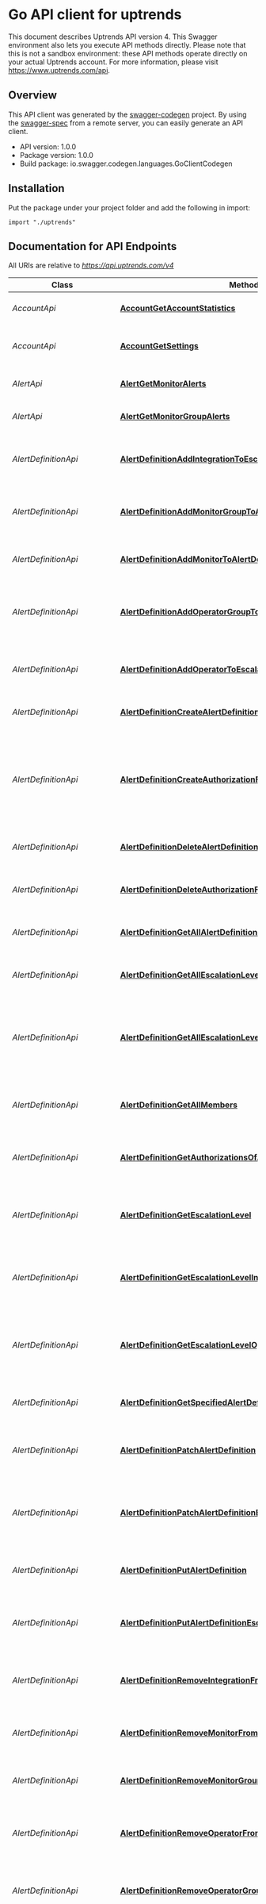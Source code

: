# Go API client for uptrends

This document describes Uptrends API version 4. This Swagger environment also lets you execute API methods directly.  Please note that this is not a sandbox environment: these API methods operate directly on your actual Uptrends account.  For more information, please visit https://www.uptrends.com/api.

## Overview
This API client was generated by the [swagger-codegen](https://github.com/swagger-api/swagger-codegen) project.  By using the [swagger-spec](https://github.com/swagger-api/swagger-spec) from a remote server, you can easily generate an API client.

- API version: 1.0.0
- Package version: 1.0.0
- Build package: io.swagger.codegen.languages.GoClientCodegen

## Installation
Put the package under your project folder and add the following in import:
```golang
import "./uptrends"
```

## Documentation for API Endpoints

All URIs are relative to *https://api.uptrends.com/v4*

Class | Method | HTTP request | Description
------------ | ------------- | ------------- | -------------
*AccountApi* | [**AccountGetAccountStatistics**](docs/AccountApi.md#accountgetaccountstatistics) | **Get** /Account | Returns the account statistics.
*AccountApi* | [**AccountGetSettings**](docs/AccountApi.md#accountgetsettings) | **Get** /Account/Settings | Returns account general settings.
*AlertApi* | [**AlertGetMonitorAlerts**](docs/AlertApi.md#alertgetmonitoralerts) | **Get** /Alert/Monitor/{monitorGuid} | Returns alerts for a specific monitor.
*AlertApi* | [**AlertGetMonitorGroupAlerts**](docs/AlertApi.md#alertgetmonitorgroupalerts) | **Get** /Alert/MonitorGroup/{monitorGroupGuid} | Returns alerts for a specific monitor group.
*AlertDefinitionApi* | [**AlertDefinitionAddIntegrationToEscalationLevel**](docs/AlertDefinitionApi.md#alertdefinitionaddintegrationtoescalationlevel) | **Post** /AlertDefinition/{alertDefinitionGuid}/EscalationLevel/{escalationLevelId}/Integration | Adds an integration to a specified escalation level.
*AlertDefinitionApi* | [**AlertDefinitionAddMonitorGroupToAlertDefinition**](docs/AlertDefinitionApi.md#alertdefinitionaddmonitorgrouptoalertdefinition) | **Post** /AlertDefinition/{alertDefinitionGuid}/Member/MonitorGroup/{monitorGroupGuid} | Adds a monitor group to the specified alert definition.
*AlertDefinitionApi* | [**AlertDefinitionAddMonitorToAlertDefinition**](docs/AlertDefinitionApi.md#alertdefinitionaddmonitortoalertdefinition) | **Post** /AlertDefinition/{alertDefinitionGuid}/Member/Monitor/{monitorGuid} | Adds a monitor to the specified alert definition.
*AlertDefinitionApi* | [**AlertDefinitionAddOperatorGroupToEscalationLevel**](docs/AlertDefinitionApi.md#alertdefinitionaddoperatorgrouptoescalationlevel) | **Post** /AlertDefinition/{alertDefinitionGuid}/EscalationLevel/{escalationLevelId}/Member/OperatorGroup/{operatorGroupGuid} | Adds an operator group to the specified escalation level.
*AlertDefinitionApi* | [**AlertDefinitionAddOperatorToEscalationLevel**](docs/AlertDefinitionApi.md#alertdefinitionaddoperatortoescalationlevel) | **Post** /AlertDefinition/{alertDefinitionGuid}/EscalationLevel/{escalationLevelId}/Member/Operator/{operatorGuid} | Adds an operator to the specified escalation level.
*AlertDefinitionApi* | [**AlertDefinitionCreateAlertDefinition**](docs/AlertDefinitionApi.md#alertdefinitioncreatealertdefinition) | **Post** /AlertDefinition | Creates a new alert definition.
*AlertDefinitionApi* | [**AlertDefinitionCreateAuthorizationForAlertDefinition**](docs/AlertDefinitionApi.md#alertdefinitioncreateauthorizationforalertdefinition) | **Post** /AlertDefinition/{alertDefinitionGuid}/Authorizations | Create authorizations for alert definition If the wanted authorizations requires other authorizations, these will be added as well
*AlertDefinitionApi* | [**AlertDefinitionDeleteAlertDefinition**](docs/AlertDefinitionApi.md#alertdefinitiondeletealertdefinition) | **Delete** /AlertDefinition/{alertDefinitionGuid} | Deletes an existing alert definition.
*AlertDefinitionApi* | [**AlertDefinitionDeleteAuthorizationForAlertDefinition**](docs/AlertDefinitionApi.md#alertdefinitiondeleteauthorizationforalertdefinition) | **Delete** /AlertDefinition/{alertDefinitionGuid}/Authorizations/{authorizationGuid} | Delete alert definition authorization for alert definition
*AlertDefinitionApi* | [**AlertDefinitionGetAllAlertDefinitions**](docs/AlertDefinitionApi.md#alertdefinitiongetallalertdefinitions) | **Get** /AlertDefinition | Gets a list of all alert definitions.
*AlertDefinitionApi* | [**AlertDefinitionGetAllEscalationLevelIntegrations**](docs/AlertDefinitionApi.md#alertdefinitiongetallescalationlevelintegrations) | **Get** /AlertDefinition/{alertDefinitionGuid}/EscalationLevel/{escalationLevelId}/Integration | Gets all integrations for a specified escalation level.
*AlertDefinitionApi* | [**AlertDefinitionGetAllEscalationLevels**](docs/AlertDefinitionApi.md#alertdefinitiongetallescalationlevels) | **Get** /AlertDefinition/{alertDefinitionGuid}/EscalationLevel | Gets all escalation level information for the specified alert definition.
*AlertDefinitionApi* | [**AlertDefinitionGetAllMembers**](docs/AlertDefinitionApi.md#alertdefinitiongetallmembers) | **Get** /AlertDefinition/{alertDefinitionGuid}/Member | Gets a list of all monitor and monitor group guids for the specified alert definition.
*AlertDefinitionApi* | [**AlertDefinitionGetAuthorizationsOfAlertDefinition**](docs/AlertDefinitionApi.md#alertdefinitiongetauthorizationsofalertdefinition) | **Get** /AlertDefinition/{alertDefinitionGuid}/Authorizations | Get authorizations of alert definition
*AlertDefinitionApi* | [**AlertDefinitionGetEscalationLevel**](docs/AlertDefinitionApi.md#alertdefinitiongetescalationlevel) | **Get** /AlertDefinition/{alertDefinitionGuid}/EscalationLevel/{escalationLevelId} | Gets the escalation level information of the specified alert definition.
*AlertDefinitionApi* | [**AlertDefinitionGetEscalationLevelIntegration**](docs/AlertDefinitionApi.md#alertdefinitiongetescalationlevelintegration) | **Get** /AlertDefinition/{alertDefinitionGuid}/EscalationLevel/{escalationLevelId}/Integration/{integrationGuid} | Gets a single integration for a specified escalation level.
*AlertDefinitionApi* | [**AlertDefinitionGetEscalationLevelOperator**](docs/AlertDefinitionApi.md#alertdefinitiongetescalationleveloperator) | **Get** /AlertDefinition/{alertDefinitionGuid}/EscalationLevel/{escalationLevelId}/Member | Gets the operator and operator group guids for the specified escalation level.
*AlertDefinitionApi* | [**AlertDefinitionGetSpecifiedAlertDefinitions**](docs/AlertDefinitionApi.md#alertdefinitiongetspecifiedalertdefinitions) | **Get** /AlertDefinition/{alertDefinitionGuid} | Gets the specified alert definition.
*AlertDefinitionApi* | [**AlertDefinitionPatchAlertDefinition**](docs/AlertDefinitionApi.md#alertdefinitionpatchalertdefinition) | **Patch** /AlertDefinition/{alertDefinitionGuid} | Partially updates the definition for the specified alert definition.
*AlertDefinitionApi* | [**AlertDefinitionPatchAlertDefinitionEscalation**](docs/AlertDefinitionApi.md#alertdefinitionpatchalertdefinitionescalation) | **Patch** /AlertDefinition/{alertDefinitionGuid}/EscalationLevel/{escalationLevelId} | Partially updates the escalation level for the specified alert definition.
*AlertDefinitionApi* | [**AlertDefinitionPutAlertDefinition**](docs/AlertDefinitionApi.md#alertdefinitionputalertdefinition) | **Put** /AlertDefinition/{alertDefinitionGuid} | Updates the definition for the specified alert definition.
*AlertDefinitionApi* | [**AlertDefinitionPutAlertDefinitionEscalation**](docs/AlertDefinitionApi.md#alertdefinitionputalertdefinitionescalation) | **Put** /AlertDefinition/{alertDefinitionGuid}/EscalationLevel/{escalationLevelId} | Updates the escalation level for the specified alert definition.
*AlertDefinitionApi* | [**AlertDefinitionRemoveIntegrationFromEscalationLevel**](docs/AlertDefinitionApi.md#alertdefinitionremoveintegrationfromescalationlevel) | **Delete** /AlertDefinition/{alertDefinitionGuid}/EscalationLevel/{escalationLevelId}/Integration/{integrationGuid} | Removes an integration from a specified escalation level.
*AlertDefinitionApi* | [**AlertDefinitionRemoveMonitorFromAlertDefinition**](docs/AlertDefinitionApi.md#alertdefinitionremovemonitorfromalertdefinition) | **Delete** /AlertDefinition/{alertDefinitionGuid}/Member/Monitor/{monitorGuid} | Removes a monitor for the specified alert definition.
*AlertDefinitionApi* | [**AlertDefinitionRemoveMonitorGroupFromAlertDefinition**](docs/AlertDefinitionApi.md#alertdefinitionremovemonitorgroupfromalertdefinition) | **Delete** /AlertDefinition/{alertDefinitionGuid}/Member/MonitorGroup/{monitorGroupGuid} | Removes a monitor group for the specified alert definition.
*AlertDefinitionApi* | [**AlertDefinitionRemoveOperatorFromEscalationLevel**](docs/AlertDefinitionApi.md#alertdefinitionremoveoperatorfromescalationlevel) | **Delete** /AlertDefinition/{alertDefinitionGuid}/EscalationLevel/{escalationLevelId}/Member/Operator/{operatorGuid} | Removes an operator for the specified escalation level.
*AlertDefinitionApi* | [**AlertDefinitionRemoveOperatorGroupFromEscalationLevel**](docs/AlertDefinitionApi.md#alertdefinitionremoveoperatorgroupfromescalationlevel) | **Delete** /AlertDefinition/{alertDefinitionGuid}/EscalationLevel/{escalationLevelId}/Member/OperatorGroup/{operatorGroupGuid} | Removes an operator group for the specified escalation level.
*AlertDefinitionApi* | [**AlertDefinitionUpdateIntegrationForEscalationWithPatch**](docs/AlertDefinitionApi.md#alertdefinitionupdateintegrationforescalationwithpatch) | **Patch** /AlertDefinition/{alertDefinitionGuid}/EscalationLevel/{escalationLevelId}/Integration/{integrationGuid} | Partially updates an integration for a specified escalation level.
*AlertDefinitionApi* | [**AlertDefinitionUpdateIntegrationForEscalationWithPut**](docs/AlertDefinitionApi.md#alertdefinitionupdateintegrationforescalationwithput) | **Put** /AlertDefinition/{alertDefinitionGuid}/EscalationLevel/{escalationLevelId}/Integration/{integrationGuid} | Updates an integration for a specified escalation level.
*CheckpointApi* | [**CheckpointGetAllCheckpoints**](docs/CheckpointApi.md#checkpointgetallcheckpoints) | **Get** /Checkpoint | Returns all the checkpoints that are not deleted
*CheckpointApi* | [**CheckpointGetCheckpoint**](docs/CheckpointApi.md#checkpointgetcheckpoint) | **Get** /Checkpoint/{checkpointId} | Returns the specified checkpoint, deleted or not
*CheckpointApi* | [**CheckpointRegionGetAllCheckpointRegions**](docs/CheckpointApi.md#checkpointregiongetallcheckpointregions) | **Get** /CheckpointRegion | Returns all the checkpoint regions.
*CheckpointApi* | [**CheckpointRegionGetCheckpointRegionCheckpoints**](docs/CheckpointApi.md#checkpointregiongetcheckpointregioncheckpoints) | **Get** /CheckpointRegion/{checkpointRegionId}/Checkpoint | Returns the checkpoints for the specified checkpoint region.
*CheckpointApi* | [**CheckpointRegionGetSpecifiedCheckpointRegion**](docs/CheckpointApi.md#checkpointregiongetspecifiedcheckpointregion) | **Get** /CheckpointRegion/{checkpointRegionId} | Returns the specified checkpoint region.
*CheckpointApi* | [**CheckpointServerGetAllServerIpv4Addresses**](docs/CheckpointApi.md#checkpointservergetallserveripv4addresses) | **Get** /Checkpoint/Server/Ipv4 | Anonymous call that returns all the IPv4 addresses of all the checkpoint servers.
*CheckpointApi* | [**CheckpointServerGetAllServerIpv6Addresses**](docs/CheckpointApi.md#checkpointservergetallserveripv6addresses) | **Get** /Checkpoint/Server/Ipv6 | Anonymous call that returns all the IPv6 addresses of all the checkpoint servers.
*CheckpointApi* | [**CheckpointServerGetServer**](docs/CheckpointApi.md#checkpointservergetserver) | **Get** /Checkpoint/Server/{serverId} | Returns the requested checkpoint server.
*CheckpointApi* | [**PrivateCheckpointHealthGetPrivateCheckpointHealthForRegion**](docs/CheckpointApi.md#privatecheckpointhealthgetprivatecheckpointhealthforregion) | **Get** /PrivateCheckpointHealthForRegion | Returns the status of the private checkpoints in the given region.
*CheckpointApi* | [**PrivateCheckpointHealthGetSpecifiedPrivateCheckpointHealth**](docs/CheckpointApi.md#privatecheckpointhealthgetspecifiedprivatecheckpointhealth) | **Get** /PrivateCheckpointHealth | Returns the status of the specified private checkpoints.
*DashboardApi* | [**DashboardCloneDashboard**](docs/DashboardApi.md#dashboardclonedashboard) | **Post** /Dashboard/{dashboardGuid}/Clone | Clone the specified dashboard.
*DashboardApi* | [**DashboardDeleteDashboard**](docs/DashboardApi.md#dashboarddeletedashboard) | **Delete** /Dashboard/{dashboardGuid} | Delete the specified dashboard.
*DashboardApi* | [**DashboardGetAllDashboards**](docs/DashboardApi.md#dashboardgetalldashboards) | **Get** /Dashboard | Returns data for all dashboards.
*DashboardApi* | [**DashboardGetOneDashboard**](docs/DashboardApi.md#dashboardgetonedashboard) | **Get** /Dashboard/{dashboardGuid} | Returns data for the specified dashboard.
*DashboardApi* | [**DashboardPartiallyUpdateDashboard**](docs/DashboardApi.md#dashboardpartiallyupdatedashboard) | **Patch** /Dashboard/{dashboardGuid} | Partially update the specified dashboard.
*DashboardApi* | [**DashboardUpdateDashboard**](docs/DashboardApi.md#dashboardupdatedashboard) | **Put** /Dashboard/{dashboardGuid} | Update the specified dashboard.
*IntegrationApi* | [**IntegrationCreateAuthorizationForIntegration**](docs/IntegrationApi.md#integrationcreateauthorizationforintegration) | **Post** /Integration/{integrationGuid}/Authorizations | Create authorizations for integration If the wanted authorizations requires other authorizations, these will be added as well
*IntegrationApi* | [**IntegrationDeleteAuthorizationForIntegration**](docs/IntegrationApi.md#integrationdeleteauthorizationforintegration) | **Delete** /Integration/{integrationGuid}/Authorizations/{authorizationGuid} | Delete integration authorization for integration
*IntegrationApi* | [**IntegrationGetAllIntegrations**](docs/IntegrationApi.md#integrationgetallintegrations) | **Get** /Integration | Gets a list of all integrations.
*IntegrationApi* | [**IntegrationGetAuthorizationsOfIntegration**](docs/IntegrationApi.md#integrationgetauthorizationsofintegration) | **Get** /Integration/{integrationGuid}/Authorizations | Get authorizations of integration
*MonitorApi* | [**MonitorCleanupMaintenancePeriods**](docs/MonitorApi.md#monitorcleanupmaintenanceperiods) | **Post** /Monitor/{monitorGuid}/MaintenancePeriod/Cleanup/{beforeDate} | Clears out all one-time maintenance periods for the specified monitor older than the specified date
*MonitorApi* | [**MonitorCloneMonitor**](docs/MonitorApi.md#monitorclonemonitor) | **Post** /Monitor/{monitorGuid}/Clone | Creates a clone (duplicate) of the specified monitor.
*MonitorApi* | [**MonitorCreateAuthorizationForMonitor**](docs/MonitorApi.md#monitorcreateauthorizationformonitor) | **Post** /Monitor/{monitorGuid}/Authorizations | Create monitor authorizations for monitor If the wanted authorizations requires other authorizations, these will be added as well
*MonitorApi* | [**MonitorCreateMaintenancePeriodForMonitor**](docs/MonitorApi.md#monitorcreatemaintenanceperiodformonitor) | **Post** /Monitor/{monitorGuid}/MaintenancePeriod | Saves the new maintenance period provided for the specified monitor
*MonitorApi* | [**MonitorDeleteAuthorizationForMonitorGroup**](docs/MonitorApi.md#monitordeleteauthorizationformonitorgroup) | **Delete** /Monitor/{monitorGuid}/Authorizations/{authorizationGuid} | Delete monitor authorization for monitor
*MonitorApi* | [**MonitorDeleteMaintenancePeriodFromMonitor**](docs/MonitorApi.md#monitordeletemaintenanceperiodfrommonitor) | **Delete** /Monitor/{monitorGuid}/MaintenancePeriod/{maintenancePeriodId} | Deletes the specified maintenance period from the specified monitor
*MonitorApi* | [**MonitorDeleteMonitor**](docs/MonitorApi.md#monitordeletemonitor) | **Delete** /Monitor/{monitorGuid} | Deletes the specified monitor.
*MonitorApi* | [**MonitorGetAllMaintenancePeriodsForMonitor**](docs/MonitorApi.md#monitorgetallmaintenanceperiodsformonitor) | **Get** /Monitor/{monitorGuid}/MaintenancePeriod | Finds all maintenance periods for a monitor.
*MonitorApi* | [**MonitorGetAuthorizationsOfMonitor**](docs/MonitorApi.md#monitorgetauthorizationsofmonitor) | **Get** /Monitor/{monitorGuid}/Authorizations | Get monitor authorizations of monitor
*MonitorApi* | [**MonitorGetMonitor**](docs/MonitorApi.md#monitorgetmonitor) | **Get** /Monitor/{monitorGuid} | Returns the definition of the specified monitor.
*MonitorApi* | [**MonitorGetMonitorGroups**](docs/MonitorApi.md#monitorgetmonitorgroups) | **Get** /Monitor/{monitorGuid}/MonitorGroup | Returns the Guid of each monitor group where the specified monitor is a member of.
*MonitorApi* | [**MonitorGetMonitors**](docs/MonitorApi.md#monitorgetmonitors) | **Get** /Monitor | Returns the definition of all monitors available in the account.
*MonitorApi* | [**MonitorGetMonitorsByMonitorGroup**](docs/MonitorApi.md#monitorgetmonitorsbymonitorgroup) | **Get** /Monitor/MonitorGroup/{monitorGroupGuid} | Returns the definition of all monitors available in the account that are a member of the specified monitor group.
*MonitorApi* | [**MonitorPatchMonitor**](docs/MonitorApi.md#monitorpatchmonitor) | **Patch** /Monitor/{monitorGuid} | Partially updates the definition of the specified monitor.
*MonitorApi* | [**MonitorPostMonitor**](docs/MonitorApi.md#monitorpostmonitor) | **Post** /Monitor | Creates a new monitor.
*MonitorApi* | [**MonitorPutMonitor**](docs/MonitorApi.md#monitorputmonitor) | **Put** /Monitor/{monitorGuid} | Updates the definition of the specified monitor.
*MonitorApi* | [**MonitorUpdateMaintenancePeriodForMonitor**](docs/MonitorApi.md#monitorupdatemaintenanceperiodformonitor) | **Put** /Monitor/{monitorGuid}/MaintenancePeriod/{maintenancePeriodId} | Updates the specified maintenance schedule for the specified monitor
*MonitorCheckApi* | [**MonitorCheckGetAccountMonitorChecks**](docs/MonitorCheckApi.md#monitorcheckgetaccountmonitorchecks) | **Get** /MonitorCheck | Returns all monitor check data.
*MonitorCheckApi* | [**MonitorCheckGetConcurrentMonitorPartialChecks**](docs/MonitorCheckApi.md#monitorcheckgetconcurrentmonitorpartialchecks) | **Get** /MonitorCheck/{monitorCheckId}/Concurrent | Gets all partial checks for a concurrent monitor check
*MonitorCheckApi* | [**MonitorCheckGetConsoleLogInfo**](docs/MonitorCheckApi.md#monitorcheckgetconsoleloginfo) | **Get** /MonitorCheck/{monitorCheckId}/ConsoleLog | Returns console log information for a monitor check.
*MonitorCheckApi* | [**MonitorCheckGetHttpDetails**](docs/MonitorCheckApi.md#monitorcheckgethttpdetails) | **Get** /MonitorCheck/{monitorCheckId}/Http | Returns HTTP details for a monitor check.
*MonitorCheckApi* | [**MonitorCheckGetMonitorCheck**](docs/MonitorCheckApi.md#monitorcheckgetmonitorcheck) | **Get** /MonitorCheck/Monitor/{monitorGuid} | Returns monitor check data for a specific monitor.
*MonitorCheckApi* | [**MonitorCheckGetMonitorGroupData**](docs/MonitorCheckApi.md#monitorcheckgetmonitorgroupdata) | **Get** /MonitorCheck/MonitorGroup/{monitorGroupGuid} | Returns monitor check data for a specific monitor group.
*MonitorCheckApi* | [**MonitorCheckGetMultistepDetails**](docs/MonitorCheckApi.md#monitorcheckgetmultistepdetails) | **Get** /MonitorCheck/{monitorCheckId}/MultiStepAPI | Returns Multi-Step API details for a monitor check.
*MonitorCheckApi* | [**MonitorCheckGetPageSourceInfo**](docs/MonitorCheckApi.md#monitorcheckgetpagesourceinfo) | **Get** /MonitorCheck/{monitorCheckId}/PageSource | Returns page source information for a monitor check.
*MonitorCheckApi* | [**MonitorCheckGetScreenshots**](docs/MonitorCheckApi.md#monitorcheckgetscreenshots) | **Get** /MonitorCheck/{monitorCheckId}/Screenshot/{screenshotId} | Gets a specific screenshot for a specified monitor check
*MonitorCheckApi* | [**MonitorCheckGetSingleMonitorCheck**](docs/MonitorCheckApi.md#monitorcheckgetsinglemonitorcheck) | **Get** /MonitorCheck/{monitorCheckId} | Returns a single monitor check.
*MonitorCheckApi* | [**MonitorCheckGetTransactionDetails**](docs/MonitorCheckApi.md#monitorcheckgettransactiondetails) | **Get** /MonitorCheck/{monitorCheckId}/Transaction | Returns transaction step details for a monitor check.
*MonitorCheckApi* | [**MonitorCheckGetWaterfallInfo**](docs/MonitorCheckApi.md#monitorcheckgetwaterfallinfo) | **Get** /MonitorCheck/{monitorCheckId}/Waterfall | Returns waterfall information for a monitor check.
*MonitorGroupApi* | [**MonitorGroupAddMaintenancePeriodToAllMembers**](docs/MonitorGroupApi.md#monitorgroupaddmaintenanceperiodtoallmembers) | **Post** /MonitorGroup/{monitorGroupGuid}/AddMaintenancePeriodToAllMembers | Adds the provided maintenance period to all monitors in the group specified
*MonitorGroupApi* | [**MonitorGroupAddMonitorToMonitorGroup**](docs/MonitorGroupApi.md#monitorgroupaddmonitortomonitorgroup) | **Post** /MonitorGroup/{monitorGroupGuid}/Member/{monitorGuid} | Adds the specified monitor to the monitor group
*MonitorGroupApi* | [**MonitorGroupCreateAuthorizationForMonitorGroup**](docs/MonitorGroupApi.md#monitorgroupcreateauthorizationformonitorgroup) | **Post** /MonitorGroup/{monitorGroupGuid}/Authorizations | Create monitor authorizations for monitor group If the wanted authorizations requires other authorizations, these will be added as well
*MonitorGroupApi* | [**MonitorGroupCreateMonitorGroup**](docs/MonitorGroupApi.md#monitorgroupcreatemonitorgroup) | **Post** /MonitorGroup | Creates a new monitor group
*MonitorGroupApi* | [**MonitorGroupDeleteAuthorizationForMonitorGroup**](docs/MonitorGroupApi.md#monitorgroupdeleteauthorizationformonitorgroup) | **Delete** /MonitorGroup/{monitorGroupGuid}/Authorizations/{authorizationGuid} | Delete monitor authorization for monitor group
*MonitorGroupApi* | [**MonitorGroupDeleteMonitorGroup**](docs/MonitorGroupApi.md#monitorgroupdeletemonitorgroup) | **Delete** /MonitorGroup/{monitorGroupGuid} | Deletes the specified monitor group
*MonitorGroupApi* | [**MonitorGroupGetAllMonitorGroups**](docs/MonitorGroupApi.md#monitorgroupgetallmonitorgroups) | **Get** /MonitorGroup | Gets all monitor groups
*MonitorGroupApi* | [**MonitorGroupGetAuthorizationsOfMonitorGroup**](docs/MonitorGroupApi.md#monitorgroupgetauthorizationsofmonitorgroup) | **Get** /MonitorGroup/{monitorGroupGuid}/Authorizations | Get monitor authorizations of monitor group
*MonitorGroupApi* | [**MonitorGroupGetMonitorGroup**](docs/MonitorGroupApi.md#monitorgroupgetmonitorgroup) | **Get** /MonitorGroup/{monitorGroupGuid} | Gets the details of a monitor group
*MonitorGroupApi* | [**MonitorGroupGetMonitorGroupMembers**](docs/MonitorGroupApi.md#monitorgroupgetmonitorgroupmembers) | **Get** /MonitorGroup/{monitorGroupGuid}/Member | Gets a list of all members of a monitor group
*MonitorGroupApi* | [**MonitorGroupRemoveMonitorFromMonitorGroup**](docs/MonitorGroupApi.md#monitorgroupremovemonitorfrommonitorgroup) | **Delete** /MonitorGroup/{monitorGroupGuid}/Member/{monitorGuid} | Removes the specified monitor from the monitor group
*MonitorGroupApi* | [**MonitorGroupStartAllMonitorAlertsInGroup**](docs/MonitorGroupApi.md#monitorgroupstartallmonitoralertsingroup) | **Post** /MonitorGroup/{monitorGroupGuid}/StartAllMonitorAlerts | Starts alerting for all monitors that are a member of the monitor group specified by the monitor group GUID
*MonitorGroupApi* | [**MonitorGroupStartAllMonitorsInGroup**](docs/MonitorGroupApi.md#monitorgroupstartallmonitorsingroup) | **Post** /MonitorGroup/{monitorGroupGuid}/StartAllMonitors | Starts all monitors that are a member of the monitor group specified by the monitor group GUID
*MonitorGroupApi* | [**MonitorGroupStopAllMonitorAlertsInGroup**](docs/MonitorGroupApi.md#monitorgroupstopallmonitoralertsingroup) | **Post** /MonitorGroup/{monitorGroupGuid}/StopAllMonitorAlerts | Stops alerting for all monitors that are a member of the monitor group specified by the monitor group GUID
*MonitorGroupApi* | [**MonitorGroupStopAllMonitorsInGroup**](docs/MonitorGroupApi.md#monitorgroupstopallmonitorsingroup) | **Post** /MonitorGroup/{monitorGroupGuid}/StopAllMonitors | Stops all monitors that are a member of the monitor group specified by the monitor group GUID
*MonitorGroupApi* | [**MonitorGroupUpdateMonitorGroup**](docs/MonitorGroupApi.md#monitorgroupupdatemonitorgroup) | **Put** /MonitorGroup/{monitorGroupGuid} | Updates the monitor group with the Guid specified
*OperatorApi* | [**OperatorAddDutyPeriodForOperator**](docs/OperatorApi.md#operatoradddutyperiodforoperator) | **Post** /Operator/{operatorGuid}/DutySchedule | Adds a duty schedule to the specified operator.
*OperatorApi* | [**OperatorCreateOperator**](docs/OperatorApi.md#operatorcreateoperator) | **Post** /Operator | Creates a new operator.
*OperatorApi* | [**OperatorDeleteAuthorizationForOperator**](docs/OperatorApi.md#operatordeleteauthorizationforoperator) | **Delete** /Operator/{operatorGuid}/Authorization/{authorizationType} | Removes the specified authorization of this operator.
*OperatorApi* | [**OperatorDeleteDutyScheduleFromOperator**](docs/OperatorApi.md#operatordeletedutyschedulefromoperator) | **Delete** /Operator/{operatorGuid}/DutySchedule/{dutyScheduleId} | Deletes the specified duty schedule of the specified operator.
*OperatorApi* | [**OperatorDeleteOperator**](docs/OperatorApi.md#operatordeleteoperator) | **Delete** /Operator/{operatorGuid} | Deletes an existing operator.
*OperatorApi* | [**OperatorGetAllOperators**](docs/OperatorApi.md#operatorgetalloperators) | **Get** /Operator | Gets a list of all operators.
*OperatorApi* | [**OperatorGetAuthorizationsForOperator**](docs/OperatorApi.md#operatorgetauthorizationsforoperator) | **Get** /Operator/{operatorGuid}/Authorization | Gets all authorizations for the specified operator.
*OperatorApi* | [**OperatorGetDutyScheduleForOperator**](docs/OperatorApi.md#operatorgetdutyscheduleforoperator) | **Get** /Operator/{operatorGuid}/DutySchedule | Gets the duty schedules for an specified operator.
*OperatorApi* | [**OperatorGetOperator**](docs/OperatorApi.md#operatorgetoperator) | **Get** /Operator/{operatorGuid} | Gets the details of the operator with the provided OperatorGuid.
*OperatorApi* | [**OperatorGetOperatorGroupsForOperator**](docs/OperatorApi.md#operatorgetoperatorgroupsforoperator) | **Get** /Operator/{operatorGuid}/OperatorGroup | Gets a list of all operator groups for the specified operator.
*OperatorApi* | [**OperatorPostAuthorizationForOperator**](docs/OperatorApi.md#operatorpostauthorizationforoperator) | **Post** /Operator/{operatorGuid}/Authorization/{authorizationType} | Assigns the specified authorization to this operator.
*OperatorApi* | [**OperatorUpdateDutyPeriodForOperator**](docs/OperatorApi.md#operatorupdatedutyperiodforoperator) | **Put** /Operator/{operatorGuid}/DutySchedule/{dutyScheduleId} | Updates the specified duty schedule of the specified operator.
*OperatorApi* | [**OperatorUpdateOperator**](docs/OperatorApi.md#operatorupdateoperator) | **Put** /Operator/{operatorGuid} | Updates an existing operator.
*OperatorApi* | [**OperatorUpdateOperatorWithPatch**](docs/OperatorApi.md#operatorupdateoperatorwithpatch) | **Patch** /Operator/{operatorGuid} | Updates an existing operator.
*OperatorGroupApi* | [**OperatorGroupAddDutyScheduleToAllMembers**](docs/OperatorGroupApi.md#operatorgroupadddutyscheduletoallmembers) | **Post** /OperatorGroup/{operatorGroupGuid}/DutySchedule/AddDutyScheduleForAllMembers | Adds the provided duty schedule to all operators in the group specified
*OperatorGroupApi* | [**OperatorGroupAddOperatorToOperatorGroup**](docs/OperatorGroupApi.md#operatorgroupaddoperatortooperatorgroup) | **Post** /OperatorGroup/{operatorGroupGuid}/Member/{operatorGuid} | Adds the specified operator to the operator group
*OperatorGroupApi* | [**OperatorGroupAllOperatorsInGroupOffDuty**](docs/OperatorGroupApi.md#operatorgroupalloperatorsingroupoffduty) | **Post** /OperatorGroup/{operatorGroupGuid}/AllOperatorsOffDuty | Set the OnDuty flag to off for all operators that are a member of the operator group specified by the operator group GUID
*OperatorGroupApi* | [**OperatorGroupAllOperatorsInGroupOnDuty**](docs/OperatorGroupApi.md#operatorgroupalloperatorsingrouponduty) | **Post** /OperatorGroup/{operatorGroupGuid}/AllOperatorsOnDuty | Set the OnDuty flag to on for all operators that are a member of the operator group specified by the operator group GUID
*OperatorGroupApi* | [**OperatorGroupCreateOperatorGroup**](docs/OperatorGroupApi.md#operatorgroupcreateoperatorgroup) | **Post** /OperatorGroup | Creates a new operator group
*OperatorGroupApi* | [**OperatorGroupDeleteAuthorizationForOperatorGroup**](docs/OperatorGroupApi.md#operatorgroupdeleteauthorizationforoperatorgroup) | **Delete** /OperatorGroup/{operatorGroupGuid}/Authorization/{authorizationType} | Removes the specified authorization of the operator group.
*OperatorGroupApi* | [**OperatorGroupDeleteOperatorGroup**](docs/OperatorGroupApi.md#operatorgroupdeleteoperatorgroup) | **Delete** /OperatorGroup/{operatorGroupGuid} | Deletes the specified operator group
*OperatorGroupApi* | [**OperatorGroupGetAllOperatorGroups**](docs/OperatorGroupApi.md#operatorgroupgetalloperatorgroups) | **Get** /OperatorGroup | Gets all operator groups
*OperatorGroupApi* | [**OperatorGroupGetAuthorizationsForOperatorGroup**](docs/OperatorGroupApi.md#operatorgroupgetauthorizationsforoperatorgroup) | **Get** /OperatorGroup/{operatorGroupGuid}/Authorization | Gets all authorizations for the specified operator group.
*OperatorGroupApi* | [**OperatorGroupGetOperatorGroup**](docs/OperatorGroupApi.md#operatorgroupgetoperatorgroup) | **Get** /OperatorGroup/{operatorGroupGuid} | Gets the details of a operator group
*OperatorGroupApi* | [**OperatorGroupGetOperatorGroupMembers**](docs/OperatorGroupApi.md#operatorgroupgetoperatorgroupmembers) | **Get** /OperatorGroup/{operatorGroupGuid}/Member | Gets a list of all members of an operator group
*OperatorGroupApi* | [**OperatorGroupPostAuthorizationForOperatorGroup**](docs/OperatorGroupApi.md#operatorgrouppostauthorizationforoperatorgroup) | **Post** /OperatorGroup/{operatorGroupGuid}/Authorization/{authorizationType} | Assigns the specified authorization to the operator group.
*OperatorGroupApi* | [**OperatorGroupRemoveOperatorFromOperatorGroup**](docs/OperatorGroupApi.md#operatorgroupremoveoperatorfromoperatorgroup) | **Delete** /OperatorGroup/{operatorGroupGuid}/Member/{operatorGuid} | Removes the specified operator from the operator group
*OperatorGroupApi* | [**OperatorGroupUpdateOperatorGroup**](docs/OperatorGroupApi.md#operatorgroupupdateoperatorgroup) | **Put** /OperatorGroup/{operatorGroupGuid} | Updates the operator group with the Guid specified
*OutgoingPhoneNumberApi* | [**OutgoingPhoneNumberGetAllOutgoingPhoneNumbers**](docs/OutgoingPhoneNumberApi.md#outgoingphonenumbergetalloutgoingphonenumbers) | **Get** /OutgoingPhoneNumber | Gets a list of all outgoing phone numbers available.
*PublicStatusPageApi* | [**PublicStatusPageAddAuthorizationToPublicStatusPage**](docs/PublicStatusPageApi.md#publicstatuspageaddauthorizationtopublicstatuspage) | **Post** /PublicStatusPage/{publicStatusPageGuid}/Authorization | Creates a new authorization for the specified public status page.
*PublicStatusPageApi* | [**PublicStatusPageDeletePublicStatusPage**](docs/PublicStatusPageApi.md#publicstatuspagedeletepublicstatuspage) | **Delete** /PublicStatusPage/{publicStatusPageGuid} | Deletes the definition of the specified public status page.
*PublicStatusPageApi* | [**PublicStatusPageGetAuthorizationsForPublicStatusPage**](docs/PublicStatusPageApi.md#publicstatuspagegetauthorizationsforpublicstatuspage) | **Get** /PublicStatusPage/{publicStatusPageGuid}/Authorization | Returns all authorizations for the specified public status page.
*PublicStatusPageApi* | [**PublicStatusPageGetPublicStatusPage**](docs/PublicStatusPageApi.md#publicstatuspagegetpublicstatuspage) | **Get** /PublicStatusPage/{publicStatusPageGuid} | Returns the definition of the specified public status page.
*PublicStatusPageApi* | [**PublicStatusPageGetPublicStatusPages**](docs/PublicStatusPageApi.md#publicstatuspagegetpublicstatuspages) | **Get** /PublicStatusPage | Returns the definition of all public status pages available in the account.
*PublicStatusPageApi* | [**PublicStatusPagePatchPublicStatusPage**](docs/PublicStatusPageApi.md#publicstatuspagepatchpublicstatuspage) | **Patch** /PublicStatusPage/{publicStatusPageGuid} | Partially updates the definition of the specified public status page.
*PublicStatusPageApi* | [**PublicStatusPagePostPublicStatusPage**](docs/PublicStatusPageApi.md#publicstatuspagepostpublicstatuspage) | **Post** /PublicStatusPage | Creates a new public status page.
*PublicStatusPageApi* | [**PublicStatusPagePutPublicStatusPage**](docs/PublicStatusPageApi.md#publicstatuspageputpublicstatuspage) | **Put** /PublicStatusPage/{publicStatusPageGuid} | Updates the definition of the specified public status page.
*PublicStatusPageApi* | [**PublicStatusPageRemoveAuthorizationFromPublicStatusPage**](docs/PublicStatusPageApi.md#publicstatuspageremoveauthorizationfrompublicstatuspage) | **Delete** /PublicStatusPage/{publicStatusPageGuid}/Authorization/{authorizationGuid} | Removes an authorization from a public status page.
*RUMApi* | [**RumGetRumMetricsForAllWebsites**](docs/RUMApi.md#rumgetrummetricsforallwebsites) | **Get** /Rum/Website/Metrics | Returns all metrics of all RUM websites.
*RUMApi* | [**RumGetRumWebsiteMetrics**](docs/RUMApi.md#rumgetrumwebsitemetrics) | **Get** /Rum/Website/{rumWebsiteGuid}/Metrics | Returns all metrics of the specified RUM website.
*RUMApi* | [**RumGetRumWebsites**](docs/RUMApi.md#rumgetrumwebsites) | **Get** /Rum/Website | Returns the definition of all RUM websites available in the account.
*RegisterApi* | [**RegisterPost**](docs/RegisterApi.md#registerpost) | **Post** /Register | Creates a new API account.
*SLAApi* | [**SlaCreateSla**](docs/SLAApi.md#slacreatesla) | **Post** /Sla | Creates a new SLA.
*SLAApi* | [**SlaDeleteExclusionPeriod**](docs/SLAApi.md#sladeleteexclusionperiod) | **Delete** /Sla/{slaGuid}/ExclusionPeriod/{exclusionPeriodId} | Deletes the specified exclusion period for the specified SLA.
*SLAApi* | [**SlaDeleteSla**](docs/SLAApi.md#sladeletesla) | **Delete** /Sla/{slaGuid} | Deletes the specified SLA.
*SLAApi* | [**SlaGetExclusionPeriod**](docs/SLAApi.md#slagetexclusionperiod) | **Get** /Sla/{slaGuid}/ExclusionPeriod/{exclusionPeriodId} | Gets the specified exclusion period for the specified SLA.
*SLAApi* | [**SlaGetExclusionPeriods**](docs/SLAApi.md#slagetexclusionperiods) | **Get** /Sla/{slaGuid}/ExclusionPeriod | Gets a list of all exclusion periods for the specified SLA.
*SLAApi* | [**SlaGetSla**](docs/SLAApi.md#slagetsla) | **Get** /Sla/{slaGuid} | Gets the specified SLA definition.
*SLAApi* | [**SlaGetSlas**](docs/SLAApi.md#slagetslas) | **Get** /Sla | Gets a list of all SLA definitions.
*SLAApi* | [**SlaPatchExclusionPeriod**](docs/SLAApi.md#slapatchexclusionperiod) | **Patch** /Sla/{slaGuid}/ExclusionPeriod/{exclusionPeriodId} | Partially updates the specified exclusion period for the specified SLA.
*SLAApi* | [**SlaPatchSla**](docs/SLAApi.md#slapatchsla) | **Patch** /Sla/{slaGuid} | Partially updates the definition of the specified SLA.
*SLAApi* | [**SlaPostExclusionPeriod**](docs/SLAApi.md#slapostexclusionperiod) | **Post** /Sla/{slaGuid}/ExclusionPeriod | Creates a new exclusion period for the specified SLA.
*SLAApi* | [**SlaPutExclusionPeriod**](docs/SLAApi.md#slaputexclusionperiod) | **Put** /Sla/{slaGuid}/ExclusionPeriod/{exclusionPeriodId} | Updates the specified exclusion period for the specified SLA.
*SLAApi* | [**SlaPutSla**](docs/SLAApi.md#slaputsla) | **Put** /Sla/{slaGuid} | Updates the definition of the specified SLA.
*ScheduledReportApi* | [**ScheduledReportCreateScheduledReport**](docs/ScheduledReportApi.md#scheduledreportcreatescheduledreport) | **Post** /ScheduledReport | Creates a new scheduled report.
*ScheduledReportApi* | [**ScheduledReportDeleteSpecifiedScheduledReport**](docs/ScheduledReportApi.md#scheduledreportdeletespecifiedscheduledreport) | **Delete** /ScheduledReport/{scheduledReportGuid} | Delete the specified scheduled report.
*ScheduledReportApi* | [**ScheduledReportGetAllScheduledReports**](docs/ScheduledReportApi.md#scheduledreportgetallscheduledreports) | **Get** /ScheduledReport | Returns data for all scheduled reports.
*ScheduledReportApi* | [**ScheduledReportGetSpecifiedScheduledReport**](docs/ScheduledReportApi.md#scheduledreportgetspecifiedscheduledreport) | **Get** /ScheduledReport/{scheduledReportGuid} | Returns data for the specified scheduled report.
*ScheduledReportApi* | [**ScheduledReportPartiallyUpdateScheduledReport**](docs/ScheduledReportApi.md#scheduledreportpartiallyupdatescheduledreport) | **Patch** /ScheduledReport/{scheduledReportGuid} | Partially update the specified scheduled report.
*ScheduledReportApi* | [**ScheduledReportUpdateScheduledReport**](docs/ScheduledReportApi.md#scheduledreportupdatescheduledreport) | **Put** /ScheduledReport/{scheduledReportGuid} | Update the specified scheduled report.
*StatisticsApi* | [**StatisticsGetMonitorGroupStatistics**](docs/StatisticsApi.md#statisticsgetmonitorgroupstatistics) | **Get** /Statistics/MonitorGroup/{monitorGroupGuid} | Gets the monitor group statistics.
*StatisticsApi* | [**StatisticsGetMonitorStatistics**](docs/StatisticsApi.md#statisticsgetmonitorstatistics) | **Get** /Statistics/Monitor/{monitorGuid} | Gets the monitor statistics.
*StatusApi* | [**StatusGetMonitorGroupStatus**](docs/StatusApi.md#statusgetmonitorgroupstatus) | **Get** /Status/MonitorGroup/{monitorGroupGuid} | Gets a list of all monitor group status data.
*StatusApi* | [**StatusGetMonitorStatus**](docs/StatusApi.md#statusgetmonitorstatus) | **Get** /Status/Monitor/{monitorGuid} | Gets all monitor status data.
*TimezoneApi* | [**TimezoneGetAllTimezones**](docs/TimezoneApi.md#timezonegetalltimezones) | **Get** /Timezone | Gets all timezones available.
*TimezoneApi* | [**TimezoneGetTimezoneById**](docs/TimezoneApi.md#timezonegettimezonebyid) | **Get** /Timezone/{timezoneId} | Gets the timezone with the specified Id.
*VaultApi* | [**VaultCreateAuthorizationForVaultSection**](docs/VaultApi.md#vaultcreateauthorizationforvaultsection) | **Post** /VaultSection/{vaultSectionGuid}/Authorization | Creates a new authorization for the specified vault section.
*VaultApi* | [**VaultCreateNewVaultItem**](docs/VaultApi.md#vaultcreatenewvaultitem) | **Post** /VaultItem | Creates a new vault item.
*VaultApi* | [**VaultCreateNewVaultSection**](docs/VaultApi.md#vaultcreatenewvaultsection) | **Post** /VaultSection | Creates a new vault section.
*VaultApi* | [**VaultDeleteAuthorizationForVaultSection**](docs/VaultApi.md#vaultdeleteauthorizationforvaultsection) | **Delete** /VaultSection/{vaultSectionGuid}/Authorization/{authorizationGuid} | Deletes the specified authorization for the specified vault section.
*VaultApi* | [**VaultDeleteVaultItem**](docs/VaultApi.md#vaultdeletevaultitem) | **Delete** /VaultItem/{vaultItemGuid} | Deletes the specified vault item.
*VaultApi* | [**VaultDeleteVaultSection**](docs/VaultApi.md#vaultdeletevaultsection) | **Delete** /VaultSection/{vaultSectionGuid} | Deletes the specified vault section.
*VaultApi* | [**VaultGetAllVaultItems**](docs/VaultApi.md#vaultgetallvaultitems) | **Get** /VaultItem | Returns all vault items.
*VaultApi* | [**VaultGetAllVaultSections**](docs/VaultApi.md#vaultgetallvaultsections) | **Get** /VaultSection | Returns all vault sections.
*VaultApi* | [**VaultGetAuthorizationsForVaultSection**](docs/VaultApi.md#vaultgetauthorizationsforvaultsection) | **Get** /VaultSection/{vaultSectionGuid}/Authorization | Returns all authorizations for the specified vault section.
*VaultApi* | [**VaultGetVaultItem**](docs/VaultApi.md#vaultgetvaultitem) | **Get** /VaultItem/{vaultItemGuid} | Returns the specified vault item.
*VaultApi* | [**VaultGetVaultSection**](docs/VaultApi.md#vaultgetvaultsection) | **Get** /VaultSection/{vaultSectionGuid} | Returns the specified vault section.
*VaultApi* | [**VaultPartiallyUpdateVaultItem**](docs/VaultApi.md#vaultpartiallyupdatevaultitem) | **Patch** /VaultItem/{vaultItemGuid} | Partially updates the specified vault item.
*VaultApi* | [**VaultUpdateVaultItem**](docs/VaultApi.md#vaultupdatevaultitem) | **Put** /VaultItem/{vaultItemGuid} | Updates the specified vault item.
*VaultApi* | [**VaultUpdateVaultSection**](docs/VaultApi.md#vaultupdatevaultsection) | **Put** /VaultSection/{vaultSectionGuid} | Updates the specified vault section.


## Documentation For Models

 - [AccountSettings](docs/AccountSettings.md)
 - [AccountStatistics](docs/AccountStatistics.md)
 - [Alert](docs/Alert.md)
 - [AlertAttributes](docs/AlertAttributes.md)
 - [AlertAttributesAlertType](docs/AlertAttributesAlertType.md)
 - [AlertDefinition](docs/AlertDefinition.md)
 - [AlertDefinitionAuthorization](docs/AlertDefinitionAuthorization.md)
 - [AlertDefinitionAuthorizationType](docs/AlertDefinitionAuthorizationType.md)
 - [AlertDefinitionMember](docs/AlertDefinitionMember.md)
 - [AlertDefinitionMonitor](docs/AlertDefinitionMonitor.md)
 - [AlertDefinitionMonitorGroup](docs/AlertDefinitionMonitorGroup.md)
 - [AlertDefinitionOperator](docs/AlertDefinitionOperator.md)
 - [AlertDefinitionOperatorGroup](docs/AlertDefinitionOperatorGroup.md)
 - [AlertEscalationLevelMember](docs/AlertEscalationLevelMember.md)
 - [AlertResponse](docs/AlertResponse.md)
 - [AlertResponseCursors](docs/AlertResponseCursors.md)
 - [AlertType](docs/AlertType.md)
 - [ApiAssertion](docs/ApiAssertion.md)
 - [ApiAssertionSourceType](docs/ApiAssertionSourceType.md)
 - [ApiAuthenticationInfo](docs/ApiAuthenticationInfo.md)
 - [ApiComparisonType](docs/ApiComparisonType.md)
 - [ApiHttpAuthenticationType](docs/ApiHttpAuthenticationType.md)
 - [ApiHttpHeaderValue](docs/ApiHttpHeaderValue.md)
 - [ApiVariableDefinition](docs/ApiVariableDefinition.md)
 - [ApiVariableSourceType](docs/ApiVariableSourceType.md)
 - [AssertionInfo](docs/AssertionInfo.md)
 - [AssertionResultsInfo](docs/AssertionResultsInfo.md)
 - [BrowserType](docs/BrowserType.md)
 - [BrowserWindowDimensions](docs/BrowserWindowDimensions.md)
 - [CapabilityFilterEnum](docs/CapabilityFilterEnum.md)
 - [CertificateArchive](docs/CertificateArchive.md)
 - [CheckpoinServerResponse](docs/CheckpoinServerResponse.md)
 - [Checkpoint](docs/Checkpoint.md)
 - [Checkpoint2](docs/Checkpoint2.md)
 - [CheckpointAttributes](docs/CheckpointAttributes.md)
 - [CheckpointListResponse](docs/CheckpointListResponse.md)
 - [CheckpointRegion](docs/CheckpointRegion.md)
 - [CheckpointResponse](docs/CheckpointResponse.md)
 - [CheckpointServer](docs/CheckpointServer.md)
 - [CheckpointServerAttributes](docs/CheckpointServerAttributes.md)
 - [CheckpointsHealth](docs/CheckpointsHealth.md)
 - [CursorsData](docs/CursorsData.md)
 - [CustomField](docs/CustomField.md)
 - [CustomMetric](docs/CustomMetric.md)
 - [CustomizationInfo](docs/CustomizationInfo.md)
 - [Dashboard](docs/Dashboard.md)
 - [DashboardFilter](docs/DashboardFilter.md)
 - [DateTimePatternMatch](docs/DateTimePatternMatch.md)
 - [DayOfWeek](docs/DayOfWeek.md)
 - [DnsBypass](docs/DnsBypass.md)
 - [DnsQuery](docs/DnsQuery.md)
 - [EngineHashAlgorithm](docs/EngineHashAlgorithm.md)
 - [ErrorCondition](docs/ErrorCondition.md)
 - [ErrorConditionConsoleLevel](docs/ErrorConditionConsoleLevel.md)
 - [ErrorConditionEffect](docs/ErrorConditionEffect.md)
 - [ErrorConditionErrorConditionType](docs/ErrorConditionErrorConditionType.md)
 - [ErrorConditionLevel](docs/ErrorConditionLevel.md)
 - [ErrorConditionMatchType](docs/ErrorConditionMatchType.md)
 - [ErrorConditionType](docs/ErrorConditionType.md)
 - [ErrorLevel](docs/ErrorLevel.md)
 - [ErrorLevelFilter](docs/ErrorLevelFilter.md)
 - [EscalationLevel](docs/EscalationLevel.md)
 - [EscalationLevelIntegration](docs/EscalationLevelIntegration.md)
 - [EscalationMode](docs/EscalationMode.md)
 - [ExclusionPeriod](docs/ExclusionPeriod.md)
 - [FileInfo](docs/FileInfo.md)
 - [HashAlgorithm](docs/HashAlgorithm.md)
 - [HttpAttributes](docs/HttpAttributes.md)
 - [HttpCheckDetails](docs/HttpCheckDetails.md)
 - [HttpDetailsResponse](docs/HttpDetailsResponse.md)
 - [HttpEngineAttributes](docs/HttpEngineAttributes.md)
 - [HttpEngineAttributesTimingInfo](docs/HttpEngineAttributesTimingInfo.md)
 - [HttpEngineCheckDetails](docs/HttpEngineCheckDetails.md)
 - [HttpEngineStep](docs/HttpEngineStep.md)
 - [HttpEngineStepAssertionResultsInfo](docs/HttpEngineStepAssertionResultsInfo.md)
 - [HttpMethod](docs/HttpMethod.md)
 - [HttpMethods](docs/HttpMethods.md)
 - [Integration](docs/Integration.md)
 - [IntegrationAuthorization](docs/IntegrationAuthorization.md)
 - [IntegrationAuthorizationType](docs/IntegrationAuthorizationType.md)
 - [IntegrationServiceMap](docs/IntegrationServiceMap.md)
 - [IntegrationType](docs/IntegrationType.md)
 - [IntegrationTypeEnum](docs/IntegrationTypeEnum.md)
 - [IpVersion](docs/IpVersion.md)
 - [Ipv6Address](docs/Ipv6Address.md)
 - [JwtAlgorithm](docs/JwtAlgorithm.md)
 - [LastErrorLevel](docs/LastErrorLevel.md)
 - [LinksData](docs/LinksData.md)
 - [ListStringResponse](docs/ListStringResponse.md)
 - [MaintenancePeriod](docs/MaintenancePeriod.md)
 - [MaintenancePeriodMaintenanceType](docs/MaintenancePeriodMaintenanceType.md)
 - [MaintenancePeriodScheduleMode](docs/MaintenancePeriodScheduleMode.md)
 - [MaintenancePeriodWeekDay](docs/MaintenancePeriodWeekDay.md)
 - [MaintenanceTypes](docs/MaintenanceTypes.md)
 - [MessageInfo](docs/MessageInfo.md)
 - [MessageList](docs/MessageList.md)
 - [MetaData](docs/MetaData.md)
 - [Monitor](docs/Monitor.md)
 - [MonitorAuthorization](docs/MonitorAuthorization.md)
 - [MonitorAuthorizationType](docs/MonitorAuthorizationType.md)
 - [MonitorCheck](docs/MonitorCheck.md)
 - [MonitorCheckAttributes](docs/MonitorCheckAttributes.md)
 - [MonitorCheckAttributesErrorLevel](docs/MonitorCheckAttributesErrorLevel.md)
 - [MonitorCheckResponse](docs/MonitorCheckResponse.md)
 - [MonitorGroup](docs/MonitorGroup.md)
 - [MonitorGroupAuthorization](docs/MonitorGroupAuthorization.md)
 - [MonitorGroupAuthorizationType](docs/MonitorGroupAuthorizationType.md)
 - [MonitorGroupMember](docs/MonitorGroupMember.md)
 - [MonitorMode](docs/MonitorMode.md)
 - [MonitorMonitorMode](docs/MonitorMonitorMode.md)
 - [MonitorQuota](docs/MonitorQuota.md)
 - [MonitorStatus](docs/MonitorStatus.md)
 - [MonitorStatusAttributes](docs/MonitorStatusAttributes.md)
 - [MonitorStatusAttributesErrorLevel](docs/MonitorStatusAttributesErrorLevel.md)
 - [MonitorStatusListResponse](docs/MonitorStatusListResponse.md)
 - [MonitorStatusResponse](docs/MonitorStatusResponse.md)
 - [MonitorStatusResponseData](docs/MonitorStatusResponseData.md)
 - [MonitorTransactionStepDefinition](docs/MonitorTransactionStepDefinition.md)
 - [MonitorType](docs/MonitorType.md)
 - [MsaBodyType](docs/MsaBodyType.md)
 - [MsaDetailsResponse](docs/MsaDetailsResponse.md)
 - [MsaStep](docs/MsaStep.md)
 - [MsaStepBodyType](docs/MsaStepBodyType.md)
 - [MsaStepType](docs/MsaStepType.md)
 - [OneTimePasswordInfo](docs/OneTimePasswordInfo.md)
 - [Operator](docs/Operator.md)
 - [OperatorAuthorizationType](docs/OperatorAuthorizationType.md)
 - [OperatorDutySchedule](docs/OperatorDutySchedule.md)
 - [OperatorGroup](docs/OperatorGroup.md)
 - [OperatorGroupAuthorizationType](docs/OperatorGroupAuthorizationType.md)
 - [OperatorGroupMember](docs/OperatorGroupMember.md)
 - [OperatorMember](docs/OperatorMember.md)
 - [OperatorQuota](docs/OperatorQuota.md)
 - [OperatorScheduleMode](docs/OperatorScheduleMode.md)
 - [OperatorSetupMode](docs/OperatorSetupMode.md)
 - [OperatorSmsProvider](docs/OperatorSmsProvider.md)
 - [OutgoingPhoneNumberDetails](docs/OutgoingPhoneNumberDetails.md)
 - [PageElement](docs/PageElement.md)
 - [PageLoadMetrics](docs/PageLoadMetrics.md)
 - [PatternMatch](docs/PatternMatch.md)
 - [PeriodMetaData](docs/PeriodMetaData.md)
 - [PredefinedVariable](docs/PredefinedVariable.md)
 - [PresetPeriodType](docs/PresetPeriodType.md)
 - [PresetPeriodTypeWithExclusive](docs/PresetPeriodTypeWithExclusive.md)
 - [PspAuthorization](docs/PspAuthorization.md)
 - [PspAuthorizationAuthorizationType](docs/PspAuthorizationAuthorizationType.md)
 - [PspAuthorizationType](docs/PspAuthorizationType.md)
 - [PublicStatusPage](docs/PublicStatusPage.md)
 - [Recipients](docs/Recipients.md)
 - [RegisterStatus](docs/RegisterStatus.md)
 - [RegistrationResponse](docs/RegistrationResponse.md)
 - [RelationObject](docs/RelationObject.md)
 - [RequestHeader](docs/RequestHeader.md)
 - [RumMetric](docs/RumMetric.md)
 - [RumMetricValues](docs/RumMetricValues.md)
 - [RumWebsite](docs/RumWebsite.md)
 - [RumWebsiteWithMetricValues](docs/RumWebsiteWithMetricValues.md)
 - [Schedule](docs/Schedule.md)
 - [ScheduleMode](docs/ScheduleMode.md)
 - [ScheduleType](docs/ScheduleType.md)
 - [ScheduledReport](docs/ScheduledReport.md)
 - [ScheduledReportFileType](docs/ScheduledReportFileType.md)
 - [ScreenshotResponse](docs/ScreenshotResponse.md)
 - [SelectedCheckpoints](docs/SelectedCheckpoints.md)
 - [SelectedPeriod](docs/SelectedPeriod.md)
 - [SelectedPeriodPresetPeriod](docs/SelectedPeriodPresetPeriod.md)
 - [SelectedPeriodSelectedPeriodType](docs/SelectedPeriodSelectedPeriodType.md)
 - [SelectedPeriodType](docs/SelectedPeriodType.md)
 - [ServerHealth](docs/ServerHealth.md)
 - [ServerHealthStatusDetails](docs/ServerHealthStatusDetails.md)
 - [ServerStatusDetails](docs/ServerStatusDetails.md)
 - [SftpAction](docs/SftpAction.md)
 - [SingleMonitorCheckResponse](docs/SingleMonitorCheckResponse.md)
 - [Sla](docs/Sla.md)
 - [SmsProvider](docs/SmsProvider.md)
 - [SortDirection](docs/SortDirection.md)
 - [SortOrderEnum](docs/SortOrderEnum.md)
 - [Statistics](docs/Statistics.md)
 - [StatisticsAttributes](docs/StatisticsAttributes.md)
 - [StatisticsResponse](docs/StatisticsResponse.md)
 - [StatisticsResponseLinks](docs/StatisticsResponseLinks.md)
 - [StatisticsResponseMeta](docs/StatisticsResponseMeta.md)
 - [StepTimingInfo](docs/StepTimingInfo.md)
 - [SubStepType](docs/SubStepType.md)
 - [ThrottlingOptions](docs/ThrottlingOptions.md)
 - [ThrottlingType](docs/ThrottlingType.md)
 - [ThrottlingValue](docs/ThrottlingValue.md)
 - [Timezone](docs/Timezone.md)
 - [TlsVersion](docs/TlsVersion.md)
 - [TransactionAttributes](docs/TransactionAttributes.md)
 - [TransactionCheckDetails](docs/TransactionCheckDetails.md)
 - [TransactionDetailsResponse](docs/TransactionDetailsResponse.md)
 - [TransactionStep](docs/TransactionStep.md)
 - [TransactionStep2](docs/TransactionStep2.md)
 - [TransactionStepDefinition](docs/TransactionStepDefinition.md)
 - [TransactionStepOResourceObject](docs/TransactionStepOResourceObject.md)
 - [TransactionSubStep](docs/TransactionSubStep.md)
 - [UserDefinedFunction](docs/UserDefinedFunction.md)
 - [UserDefinedFunctionJwtAlgorithm](docs/UserDefinedFunctionJwtAlgorithm.md)
 - [UserDefinedFunctionMapping](docs/UserDefinedFunctionMapping.md)
 - [UserDefinedFunctionType](docs/UserDefinedFunctionType.md)
 - [VaultItem](docs/VaultItem.md)
 - [VaultItemCertificateArchive](docs/VaultItemCertificateArchive.md)
 - [VaultItemFileInfo](docs/VaultItemFileInfo.md)
 - [VaultItemOneTimePasswordInfo](docs/VaultItemOneTimePasswordInfo.md)
 - [VaultItemTypes](docs/VaultItemTypes.md)
 - [VaultItemVaultItemType](docs/VaultItemVaultItemType.md)
 - [VaultSection](docs/VaultSection.md)
 - [VaultSectionAuthorization](docs/VaultSectionAuthorization.md)
 - [VaultSectionAuthorizationType](docs/VaultSectionAuthorizationType.md)
 - [W3CNavigationTiming](docs/W3CNavigationTiming.md)
 - [WaterfallInfo](docs/WaterfallInfo.md)
 - [WaterfallInfoPageLoadMetrics](docs/WaterfallInfoPageLoadMetrics.md)
 - [WaterfallInfoW3CNavigationTiming](docs/WaterfallInfoW3CNavigationTiming.md)
 - [WaterfallResponse](docs/WaterfallResponse.md)


## Documentation For Authorization

## basicauth
- **Type**: HTTP basic authentication

Example
```golang
auth := context.WithValue(context.Background(), sw.ContextBasicAuth, sw.BasicAuth{
	UserName: "username",
	Password: "password",
})
r, err := client.Service.Operation(auth, args)
```
## user-basicauth
- **Type**: HTTP basic authentication

Example
```golang
auth := context.WithValue(context.Background(), sw.ContextBasicAuth, sw.BasicAuth{
	UserName: "username",
	Password: "password",
})
r, err := client.Service.Operation(auth, args)
```

## Author



